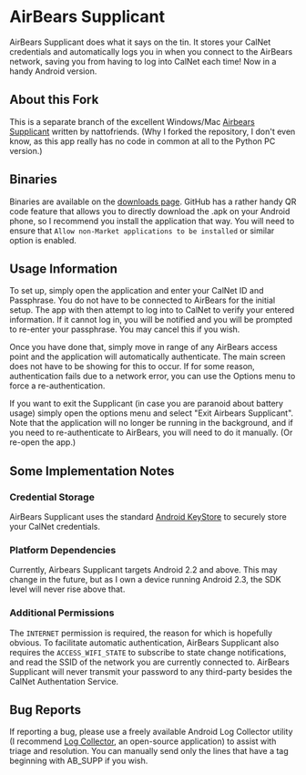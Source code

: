 # AirBears Supplicant

AirBears Supplicant does what it says on the tin.
It stores your CalNet credentials and automatically logs you in when you connect to the AirBears network, saving you from having to log into CalNet each time!
Now in a handy Android version.

## About this Fork

This is a separate branch of the excellent Windows/Mac [Airbears Supplicant](https://github.com/nattofriends/airbears-supplicant) written by nattofriends. (Why I forked the repository, I don't even know, as this app really has no code in common at all to the Python PC version.)

## Binaries

Binaries are available on the [downloads page](https://github.com/nol888/airbears-supplicant/downloads). GitHub has a rather handy QR code feature that allows you to directly download the .apk on your Android phone, so I recommend you install the application that way. You will need to ensure that `Allow non-Market applications to be installed` or similar option is enabled.

## Usage Information

To set up, simply open the application and enter your CalNet ID and Passphrase. You do not have to be connected to AirBears for the initial setup. The app with then attempt to log into to CalNet to verify your entered information. If it cannot log in, you will be notified and you will be prompted to re-enter your passphrase. You may cancel this if you wish.

Once you have done that, simply move in range of any AirBears access point and the application will automatically authenticate. The main screen does not have to be showing for this to occur. If for some reason, authentication fails due to a network error, you can use the Options menu to force a re-authentication.

If you want to exit the Supplicant (in case you are paranoid about battery usage) simply open the options menu and select "Exit Airbears Supplicant". Note that the application will no longer be running in the background, and if you need to re-authenticate to AirBears, you will need to do it manually. (Or re-open the app.)

## Some Implementation Notes

### Credential Storage

AirBears Supplicant uses the standard [Android KeyStore](http://developer.android.com/reference/java/security/KeyStore.html) to securely store your CalNet credentials.

### Platform Dependencies

Currently, Airbears Supplicant targets Android 2.2 and above. This may change in the future, but as I own a device running Android 2.3, the SDK level will never rise above that.

### Additional Permissions

The `INTERNET` permission is required, the reason for which is hopefully obvious. To facilitate automatic authentication, AirBears Supplicant also requires the `ACCESS_WIFI_STATE` to subscribe to state change notifications, and read the SSID of the network you are currently connected to. AirBears Supplicant will never transmit your password to any third-party besides the CalNet Authentation Service.

## Bug Reports

If reporting a bug, please use a freely available Android Log Collector utility (I recommend [Log Collector](https://play.google.com/store/apps/details?id=com.xtralogic.android.logcollector&hl=en), an open-source application) to assist with triage and resolution. You can manually send only the lines that have a tag beginning with AB_SUPP if you wish.